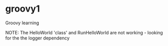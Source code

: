 # groovy1
Groovy learning

NOTE: The HelloWorld 'class' and RunHelloWorld are not working - looking for the the logger dependency
